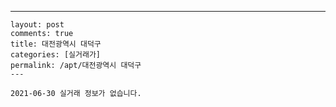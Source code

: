 ---
    layout: post
    comments: true
    title: 대전광역시 대덕구
    categories: [실거래가]
    permalink: /apt/대전광역시 대덕구
    ---

    2021-06-30 실거래 정보가 없습니다.

    